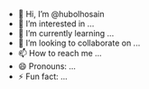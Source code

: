 - 👋 Hi, I’m @hubolhosain
- 👀 I’m interested in ...
- 🌱 I’m currently learning ...
- 💞️ I’m looking to collaborate on ...
- 📫 How to reach me ...
- 😄 Pronouns: ...
- ⚡ Fun fact: ...

<!---
hubolhosain/hubolhosain is a ✨ special ✨ repository because its `README.md` (this file) appears on your GitHub profile.
You can click the Preview link to take a look at your changes.
--->

